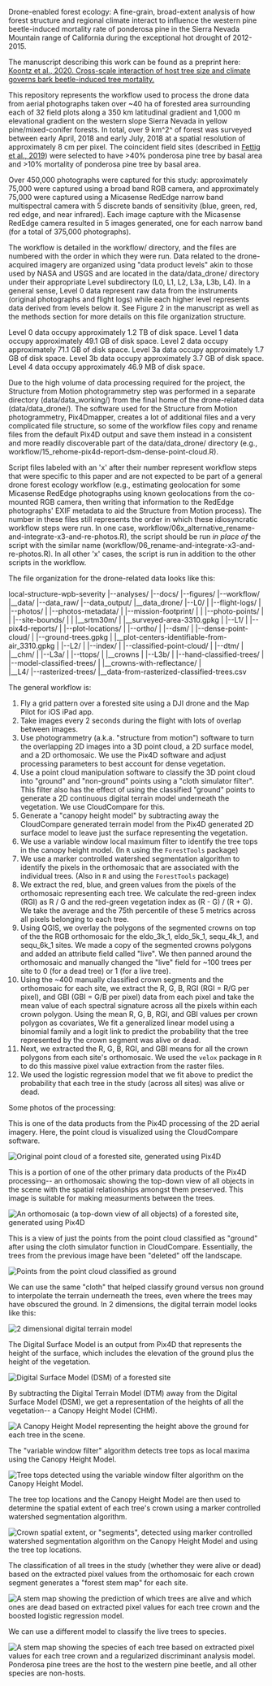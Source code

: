 Drone-enabled forest ecology: A fine-grain, broad-extent analysis of how forest structure and regional climate interact to influence the western pine beetle-induced mortality rate of ponderosa pine in the Sierra Nevada Mountain range of California during the exceptional hot drought of 2012-2015.

The manuscript describing this work can be found as a preprint here: [Koontz et al., 2020. Cross-scale interaction of host tree size and climate governs bark beetle-induced tree mortality.](https://doi.org/10.32942/osf.io/jz964)

This repository represents the workflow used to process the drone data from aerial photographs taken over ~40 ha of forested area surrounding each of 32 field plots along a 350 km latitudinal gradient and 1,000 m elevational gradient on the western slope Sierra Nevada in yellow pine/mixed-conifer forests. 
In total, over 9 km^2^ of forest was surveyed between early April, 2018 and early July, 2018 at a spatial resolution of approximately 8 cm per pixel.
The coincident field sites (described in [Fettig et al., 2019](https://doi.org/10.1016/j.foreco.2018.09.006)) were selected to have >40% ponderosa pine tree by basal area and >10% mortality of ponderosa pine tree by basal area.

Over 450,000 photographs were captured for this study: approximately 75,000 were captured using a broad band RGB camera, and approximately 75,000 were captured using a Micasense RedEdge narrow band multispectral camera with 5 discrete bands of sensitivity (blue, green, red, red edge, and near infrared). 
Each image capture with the Micasense RedEdge camera resulted in 5 images generated, one for each narrow band (for a total of 375,000 photographs).

The workflow is detailed in the workflow/ directory, and the files are numbered with the order in which they were run. 
Data related to the drone-acquired imagery are organized using "data product levels" akin to those used by NASA and USGS and are located in the data/data_drone/ directory under their appropriate Level subdirectory (L0, L1, L2, L3a, L3b, L4).
In a general sense, Level 0 data represent raw data from the instruments (original photographs and flight logs) while each higher level represents data derived from levels below it.
See Figure 2 in the manuscript as well as the methods section for more details on this file organization structure.

Level 0 data occupy approximately 1.2 TB of disk space.
Level 1 data occupy approximately 49.1 GB of disk space.
Level 2 data occupy approximately 71.1 GB of disk space.
Level 3a data occupy approximately 1.7 GB of disk space.
Level 3b data occupy approximately 3.7 GB of disk space.
Level 4 data occupy approximately 46.9 MB of disk space.

Due to the high volume of data processing required for the project, the Structure from Motion photogrammetry step was performed in a separate directory (data/data_working/) from the final home of the drone-related data (data/data_drone/).
The software used for the Structure from Motion photogrammetry, Pix4Dmapper, creates a lot of additional files and a very complicated file structure, so some of the workflow files copy and rename files from the default Pix4D output and save them instead in a consistent and more readily discoverable part of the data/data_drone/ directory (e.g., workflow/15_rehome-pix4d-report-dsm-dense-point-cloud.R).

Script files labeled with an 'x' after their number represent workflow steps that were specific to this paper and are not expected to be part of a general drone forest ecology workflow (e.g., estimating geolocation for some Micasense RedEdge photographs using known geolocations from the co-mounted RGB camera, then writing that information to the RedEdge photographs' EXIF metadata to aid the Structure from Motion process).
The number in these files still represents the order in which these idiosyncratic workflow steps were run.
In one case, workflow/06x_alternative_rename-and-integrate-x3-and-re-photos.R), the script should be run *in place of* the script with the similar name (workflow/06_rename-and-integrate-x3-and-re-photos.R).
In all other 'x' cases, the script is run in addition to the other scripts in the workflow.

The file organization for the drone-related data looks like this:

local-structure-wpb-severity
|--analyses/
|--docs/
|--figures/
|--workflow/
|__data/
   |--data_raw/
   |--data_output/
   |__data_drone/
      |--L0/
      |  |--flight-logs/
      |  |--photos/
      |  |--photos-metadata/
      |  |--mission-footprint/
      |  |  |--photo-points/
      |  |  |--site-bounds/
      |  |  |__srtm30m/
      |  |__surveyed-area-3310.gpkg
      |
      |--L1/
      |  |--pix4d-reports/
      |  |--plot-locations/
      |  |--ortho/
      |  |--dsm/
      |  |--dense-point-cloud/
      |  |--ground-trees.gpkg
      |  |__plot-centers-identifiable-from-air_3310.gpkg
      |
      |--L2/
      |  |--index/
      |  |--classified-point-cloud/
      |  |--dtm/
      |  |__chm/
      |
      |--L3a/
      |  |--ttops/
      |  |__crowns
      |
      |--L3b/
      |  |--hand-classified-trees/
      |  |--model-classified-trees/
      |  |__crowns-with-reflectance/
      |  
      |__L4/
         |--rasterized-trees/
         |__data-from-rasterized-classified-trees.csv


The general workflow is:

1) Fly a grid pattern over a forested site using a DJI drone and the Map Pilot for iOS iPad app.
2) Take images every 2 seconds during the flight with lots of overlap between images.
3) Use photogrammetry (a.k.a. "structure from motion") software to turn the overlapping 2D images into a 3D point cloud, a 2D surface model, and a 2D orthomosaic. We use the Pix4D software and adjust processing parameters to best account for dense vegetation.
4) Use a point cloud manipulation software to classify the 3D point cloud into "ground" and "non-ground" points using a "cloth simulator filter". This filter also has the effect of using the classified "ground" points to generate a 2D continuous digital terrain model underneath the vegetation. We use CloudCompare for this.
5) Generate a "canopy height model" by subtracting away the CloudCompare generated terrain model from the Pix4D generated 2D surface model to leave just the surface representing the vegetation.
6) We use a variable window local maximum filter to identify the tree tops in the canopy height model. (In `R` using the `ForestTools` package)
7) We use a marker controlled watershed segmentation algorithm to identify the pixels in the orthomosaic that are associated with the individual trees. (Also in `R` and using the `ForestTools` package)
8) We extract the red, blue, and green values from the pixels of the orthomosaic representing each tree. We calculate the red-green index (RGI) as R / G and the red-green vegetation index as (R - G) / (R + G). We take the average and the 75th percentile of these 5 metrics across all pixels belonging to each tree.
9) Using QGIS, we overlay the polygons of the segmented crowns on top of the the RGB orthomosaic for the eldo_3k_1, eldo_5k_1, sequ_4k_1, and sequ_6k_1 sites. We made a copy of the segmented crowns polygons and added an attribute field called "live". We then panned around the orthomosaic and manually changed the "live" field for ~100 trees per site to 0 (for a dead tree) or 1 (for a live tree).
10) Using the ~400 manually classified crown segments and the orthomosaic for each site, we extract the R, G, B, RGI (RGI = R/G per pixel), and GBI (GBI = G/B per pixel) data from each pixel and take the mean value of each spectral signature across all the pixels within each crown polygon. Using the mean R, G, B, RGI, and GBI values per crown polygon as covariates, We fit a generalized linear model using a binomial family and a logit link to predict the probability that the tree represented by the crown segment was alive or dead.
11) Next, we extracted the R, G, B, RGI, and GBI means for all the crown polygons from each site's orthomosaic. We used the `velox` package in `R` to do this massive pixel value extraction from the raster files.
12) We used the logistic regression model that we fit above to predict the probability that each tree in the study (across all sites) was alive or dead. 

Some photos of the processing:

This is one of the data products from the Pix4D processing of the 2D aerial imagery. Here, the point cloud is visualized using the CloudCompare software.

![Original point cloud of a forested site, generated using Pix4D](figures/L1_eldo_3k_3_point-cloud_rgb-cloudcompare.png)

This is a portion of one of the other primary data products of the Pix4D processing-- an orthomosaic showing the top-down view of all objects in the scene with the spatial relationships amongst them preserved. This image is suitable for making measurments between the trees.

![An orthomosaic (a top-down view of all objects) of a forested site, generated using Pix4D](figures/L1_eldo_3k_3_ortho_rgb.png)

This is a view of just the points from the point cloud classified as "ground" after using the cloth simulator function in CloudCompare. Essentially, the trees from the previous image have been "deleted" off the landscape.

![Points from the point cloud classified as ground](figures/eldo_4k_2_no-trees.png)

We can use the same "cloth" that helped classify ground versus non ground to interpolate the terrain underneath the trees, even where the trees may have obscured the ground.
In 2 dimensions, the digital terrain model looks like this:

![2 dimensional digital terrain model](figures/L2_eldo_3k_3_dtm.png)

The Digital Surface Model is an output from Pix4D that represents the height of the surface, which includes the elevation of the ground plus the height of the vegetation.

![Digital Surface Model (DSM) of a forested site](figures/L1_eldo_3k_3_dsm.png)

By subtracting the Digital Terrain Model (DTM) away from the Digital Surface Model (DSM), we get a representation of the heights of all the vegetation-- a Canopy Height Model (CHM).

![A Canopy Height Model representing the height above the ground for each tree in the scene.](figures/L2_eldo_3k_3_chm.png)

The "variable window filter" algorithm detects tree tops as local maxima using the Canopy Height Model.

![Tree tops detected using the variable window filter algorithm on the Canopy Height Model.](figures/L3a_eldo_3k_3_ttops_cropped.png)

The tree top locations and the Canopy Height Model are then used to determine the spatial extent of each tree's crown using a marker controlled watershed segmentation algorithm.

![Crown spatial extent, or "segments", detected using marker controlled watershed segmentation algorithm on the Canopy Height Model and using the tree top locations.](figures/L3a_eldo_3k_3_crowns_cropped.png)

The classification of all trees in the study (whether they were alive or dead) based on the extracted pixel values from the orthomosaic for each crown segment generates a "forest stem map" for each site.

![A stem map showing the prediction of which trees are alive and which ones are dead based on extracted pixel values for each tree crown and the boosted logistic regression model.](figures/L3b_eldo_3k_3_live_dead.png)

We can use a different model to classify the live trees to species.

![A stem map showing the species of each tree based on extracted pixel values for each tree crown and a regularized discriminant analysis model. Ponderosa pine trees are the host to the western pine beetle, and all other species are non-hosts.](figures/L3b_eldo_3k_3_host_nonhost.png)